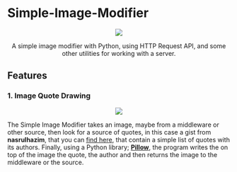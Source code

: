 # Simple-Image-Modifier

<p align="center">
  <kbd>
    <img src="https://www.vectorlogo.zone/logos/python/python-official.svg"/>
  </kbd>
</p>
<p align="center">
  A simple image modifier with Python, using HTTP Request API, and some other utilities for working with a server.
</p>

## Features

### 1. Image Quote Drawing

<p align="center">
  <img src="https://user-images.githubusercontent.com/46252493/104746146-e2297280-571c-11eb-933c-14dde8bc73f2.png"/>
</p>

The Simple Image Modifier takes an image, maybe from a middleware or other source, then look for a source of quotes, in this case a gist from **nasrulhazim**, that you can [find here](https://gist.github.com/nasrulhazim/54b659e43b1035215cd0ba1d4577ee80), that contain a simple list of quotes with its authors. Finally, using a Python library; [**Pillow**](https://pillow.readthedocs.io/en/stable/), the program writes the on top of the image the quote, the author and then returns the image to the middleware or the source.
